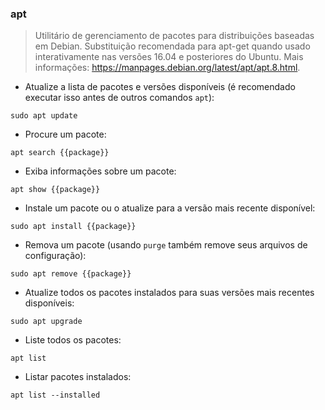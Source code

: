 ### apt

> Utilitário de gerenciamento de pacotes para distribuições baseadas em Debian.
> Substituição recomendada para apt-get quando usado interativamente nas versões 16.04 e posteriores do Ubuntu.
> Mais informações: <https://manpages.debian.org/latest/apt/apt.8.html>.

- Atualize a lista de pacotes e versões disponíveis (é recomendado executar isso antes de outros comandos `apt`):

`sudo apt update`

- Procure um pacote:

`apt search {{package}}`

- Exiba informações sobre um pacote:

`apt show {{package}}`

- Instale um pacote ou o atualize para a versão mais recente disponível:

`sudo apt install {{package}}`

- Remova um pacote (usando `purge` também remove seus arquivos de configuração):

`sudo apt remove {{package}}`

- Atualize todos os pacotes instalados para suas versões mais recentes disponíveis:

`sudo apt upgrade`

- Liste todos os pacotes:

`apt list`

- Listar pacotes instalados:

`apt list --installed`

